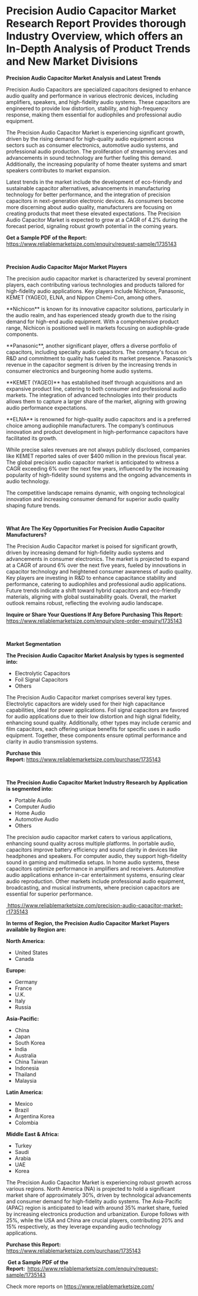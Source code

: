 <p><h1>Precision Audio Capacitor Market Research Report Provides thorough Industry Overview, which offers an In-Depth Analysis of Product Trends and New Market Divisions</h1></p><p><strong>Precision Audio Capacitor Market Analysis and Latest Trends</strong></p>
<p><p>Precision Audio Capacitors are specialized capacitors designed to enhance audio quality and performance in various electronic devices, including amplifiers, speakers, and high-fidelity audio systems. These capacitors are engineered to provide low distortion, stability, and high-frequency response, making them essential for audiophiles and professional audio equipment.</p><p>The Precision Audio Capacitor Market is experiencing significant growth, driven by the rising demand for high-quality audio equipment across sectors such as consumer electronics, automotive audio systems, and professional audio production. The proliferation of streaming services and advancements in sound technology are further fueling this demand. Additionally, the increasing popularity of home theater systems and smart speakers contributes to market expansion.</p><p>Latest trends in the market include the development of eco-friendly and sustainable capacitor alternatives,  advancements in manufacturing technology for better performance, and the integration of precision capacitors in next-generation electronic devices. As consumers become more discerning about audio quality, manufacturers are focusing on creating products that meet these elevated expectations. The Precision Audio Capacitor Market is expected to grow at a CAGR of 4.2% during the forecast period, signaling robust growth potential in the coming years.</p></p>
<p><strong>Get a Sample PDF of the Report:&nbsp;</strong> <a href="https://www.reliablemarketsize.com/enquiry/request-sample/1735143?utm_campaign=2995&utm_medium=2&utm_source=Github&utm_content=ia&utm_term=25032025&utm_id=precision-audio-capacitor">https://www.reliablemarketsize.com/enquiry/request-sample/1735143</a></p>
<p>&nbsp;</p>
<p><strong>Precision Audio Capacitor Major Market Players</strong></p>
<p><p>The precision audio capacitor market is characterized by several prominent players, each contributing various technologies and products tailored for high-fidelity audio applications. Key players include Nichicon, Panasonic, KEMET (YAGEO), ELNA, and Nippon Chemi-Con, among others.</p><p>**Nichicon** is known for its innovative capacitor solutions, particularly in the audio realm, and has experienced steady growth due to the rising demand for high-end audio equipment. With a comprehensive product range, Nichicon is positioned well in markets focusing on audiophile-grade components.</p><p>**Panasonic**, another significant player, offers a diverse portfolio of capacitors, including specialty audio capacitors. The company's focus on R&D and commitment to quality has fueled its market presence. Panasonic’s revenue in the capacitor segment is driven by the increasing trends in consumer electronics and burgeoning home audio systems.</p><p>**KEMET (YAGEO)** has established itself through acquisitions and an expansive product line, catering to both consumer and professional audio markets. The integration of advanced technologies into their products allows them to capture a larger share of the market, aligning with growing audio performance expectations.</p><p>**ELNA** is renowned for high-quality audio capacitors and is a preferred choice among audiophile manufacturers. The company’s continuous innovation and product development in high-performance capacitors have facilitated its growth.</p><p>While precise sales revenues are not always publicly disclosed, companies like KEMET reported sales of over $400 million in the previous fiscal year. The global precision audio capacitor market is anticipated to witness a CAGR exceeding 6% over the next few years, influenced by the increasing popularity of high-fidelity sound systems and the ongoing advancements in audio technology.</p><p>The competitive landscape remains dynamic, with ongoing technological innovation and increasing consumer demand for superior audio quality shaping future trends.</p></p>
<p>&nbsp;</p>
<p><strong>What Are The Key Opportunities For Precision Audio Capacitor Manufacturers?</strong></p>
<p><p>The Precision Audio Capacitor market is poised for significant growth, driven by increasing demand for high-fidelity audio systems and advancements in consumer electronics. The market is projected to expand at a CAGR of around 6% over the next five years, fueled by innovations in capacitor technology and heightened consumer awareness of audio quality. Key players are investing in R&D to enhance capacitance stability and performance, catering to audiophiles and professional audio applications. Future trends indicate a shift toward hybrid capacitors and eco-friendly materials, aligning with global sustainability goals. Overall, the market outlook remains robust, reflecting the evolving audio landscape.</p></p>
<p><strong>Inquire or Share Your Questions If Any Before Purchasing This Report:</strong> <a href="https://www.reliablemarketsize.com/enquiry/pre-order-enquiry/1735143?utm_campaign=2995&utm_medium=2&utm_source=Github&utm_content=ia&utm_term=25032025&utm_id=precision-audio-capacitor">https://www.reliablemarketsize.com/enquiry/pre-order-enquiry/1735143</a></p>
<p>&nbsp;</p>
<p><strong>Market Segmentation</strong></p>
<p><strong>The Precision Audio Capacitor Market Analysis by types is segmented into:</strong></p>
<p><ul><li>Electrolytic Capacitors</li><li>Foil Signal Capacitors</li><li>Others</li></ul></p>
<p><p>The Precision Audio Capacitor market comprises several key types. Electrolytic capacitors are widely used for their high capacitance capabilities, ideal for power applications. Foil signal capacitors are favored for audio applications due to their low distortion and high signal fidelity, enhancing sound quality. Additionally, other types may include ceramic and film capacitors, each offering unique benefits for specific uses in audio equipment. Together, these components ensure optimal performance and clarity in audio transmission systems.</p></p>
<p><strong>Purchase this Report:&nbsp;</strong><a href="https://www.reliablemarketsize.com/purchase/1735143?utm_campaign=2995&utm_medium=2&utm_source=Github&utm_content=ia&utm_term=25032025&utm_id=precision-audio-capacitor">https://www.reliablemarketsize.com/purchase/1735143</a></p>
<p>&nbsp;</p>
<p><strong>The Precision Audio Capacitor Market Industry Research by Application is segmented into:</strong></p>
<p><ul><li>Portable Audio</li><li>Computer Audio</li><li>Home Audio</li><li>Automotive Audio</li><li>Others</li></ul></p>
<p><p>The precision audio capacitor market caters to various applications, enhancing sound quality across multiple platforms. In portable audio, capacitors improve battery efficiency and sound clarity in devices like headphones and speakers. For computer audio, they support high-fidelity sound in gaming and multimedia setups. In home audio systems, these capacitors optimize performance in amplifiers and receivers. Automotive audio applications enhance in-car entertainment systems, ensuring clear audio reproduction. Other markets include professional audio equipment, broadcasting, and musical instruments, where precision capacitors are essential for superior performance.</p></p>
<p><a href="https://www.reliablemarketsize.com/precision-audio-capacitor-market-r1735143?utm_campaign=2995&utm_medium=2&utm_source=Github&utm_content=ia&utm_term=25032025&utm_id=precision-audio-capacitor">&nbsp;https://www.reliablemarketsize.com/precision-audio-capacitor-market-r1735143</a></p>
<p><strong>In terms of Region, the Precision Audio Capacitor Market Players available by Region are:</strong></p>
<p>
    <p> <strong> North America: </strong>
        <ul>
            <li>United States</li>
            <li>Canada</li>
        </ul>
        </p> 
    <p> <strong> Europe: </strong>
        <ul>
            <li>Germany</li>
            <li>France</li>
            <li>U.K.</li>
            <li>Italy</li>
            <li>Russia</li>
        </ul>
        </p> 
    <p> <strong> Asia-Pacific: </strong>
        <ul>
            <li>China</li>
            <li>Japan</li>
            <li>South Korea</li>
            <li>India</li>
            <li>Australia</li>
            <li>China Taiwan</li>
            <li>Indonesia</li>
            <li>Thailand</li>
            <li>Malaysia</li>
        </ul>
        </p> 
    <p> <strong> Latin America: </strong>
        <ul>
            <li>Mexico</li>
            <li>Brazil</li>
            <li>Argentina Korea</li>
            <li>Colombia</li>
        </ul>
        </p> 
    <p> <strong> Middle East & Africa: </strong>
        <ul>
            <li>Turkey</li>
            <li>Saudi</li>
            <li>Arabia</li>
            <li>UAE</li>
            <li>Korea</li>
        </ul>
    </p>
    </p>
<p><p>The Precision Audio Capacitor Market is experiencing robust growth across various regions. North America (NA) is projected to hold a significant market share of approximately 30%, driven by technological advancements and consumer demand for high-fidelity audio systems. The Asia-Pacific (APAC) region is anticipated to lead with around 35% market share, fueled by increasing electronics production and urbanization. Europe follows with 25%, while the USA and China are crucial players, contributing 20% and 15% respectively, as they leverage expanding audio technology applications.</p></p>
<p><strong>Purchase this Report: </strong><a href="https://www.reliablemarketsize.com/purchase/1735143?utm_campaign=2995&utm_medium=2&utm_source=Github&utm_content=ia&utm_term=25032025&utm_id=precision-audio-capacitor">https://www.reliablemarketsize.com/purchase/1735143</a></p>
<p>&nbsp;<strong>Get a Sample PDF of the Report:&nbsp;&nbsp;</strong><a href="https://www.reliablemarketsize.com/enquiry/request-sample/1735143?utm_campaign=2995&utm_medium=2&utm_source=Github&utm_content=ia&utm_term=25032025&utm_id=precision-audio-capacitor">https://www.reliablemarketsize.com/enquiry/request-sample/1735143</a></p>
<p><strong></strong></p>
<p>Check more reports on <a href="https://www.reliablemarketsize.com/?utm_campaign=2995&utm_medium=2&utm_source=Github&utm_content=ia&utm_term=25032025&utm_id=precision-audio-capacitor">https://www.reliablemarketsize.com/</a></p>